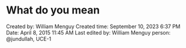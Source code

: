 # What do you mean

Created by: William Menguy
Created time: September 10, 2023 6:37 PM
Date: April 8, 2015 11:45 AM
Last edited by: William Menguy
person: @jundullah, UCE-1